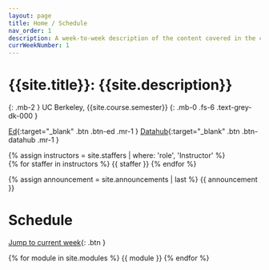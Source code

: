 ```yaml
---
layout: page
title: Home / Schedule
nav_order: 1
description: A week-to-week description of the content covered in the course.
currWeekNumber: 1
---
```


# {{site.title}}: {{site.description}}

{: .mb-2 }
UC Berkeley, {{site.course.semester}}
{: .mb-0 .fs-6 .text-grey-dk-000 }

[Ed]({{site.course.edstem}}){:target="\_blank" .btn .btn-ed .mr-1 }
[Datahub]({{site.course.datahub}}){:target="\_blank" .btn .btn-datahub .mr-1 }
<!--[Gradescope]({{site.course.gradescope}}){:target="\_blank" .btn .btn-gradescope .mr-1 }
[Extenuating Circumstances (TBD)]({{site.course.extenuating_circumstances}}){:target="\_blank .btn .btn-blue .mr-1}
-->

<div>
{% assign instructors = site.staffers | where: 'role', 'Instructor' %}
  <div class="role">
    {% for staffer in instructors %}
    {{ staffer }}
    {% endfor %}
  </div>
</div>

{% assign announcement = site.announcements | last %}
{{ announcement }}


<a name="schedule"></a>

# Schedule

[Jump to current week](#week-{{page.currWeekNumber}}){: .btn }

{% for module in site.modules %}
{{ module }}
{% endfor %}
